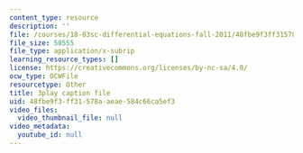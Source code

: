 ```yaml
---
content_type: resource
description: ''
file: /courses/18-03sc-differential-equations-fall-2011/48fbe9f3ff31578aaeae584c66ca5ef3_yD0_EQLxHcw.vtt
file_size: 50555
file_type: application/x-subrip
learning_resource_types: []
license: https://creativecommons.org/licenses/by-nc-sa/4.0/
ocw_type: OCWFile
resourcetype: Other
title: 3play caption file
uid: 48fbe9f3-ff31-578a-aeae-584c66ca5ef3
video_files:
  video_thumbnail_file: null
video_metadata:
  youtube_id: null
---
```

